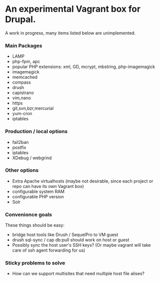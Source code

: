 # An experimental Vagrant box for Drupal.

A work in progress, many items listed below are unimplemented.

### Main Packages ###

* LAMP
* php-fpm, apc
* popular PHP extensions: xml, GD, mcrypt, mbstring, php-imagemagick
* imagemagick
* memcached
* compass
* drush
* capistrano
* vim,nano
* https
* git,svn,bzr,mercurial
* yum-cron
* iptables

### Production / local options ###
* fail2ban
* postfix
* iptables
* XDebug / webgrind

### Other options ###
* Extra Apache virtualhosts (maybe not desirable, since each project or repo can have its own Vagrant box)
* configurable system RAM
* configurable PHP version
* Solr

### Convenionce goals ###

These things should be easy:

* bridge host tools like Drush / SequelPro to VM guest
* drush sql-sync / cap db:pull should work on host or guest
* Possibly sync the host user's SSH keys? (Or maybe vagrant will take care of ssh agent forwarding for us)

### Sticky problems to solve ###

* How can we support multisites that need multiple host file alises?
